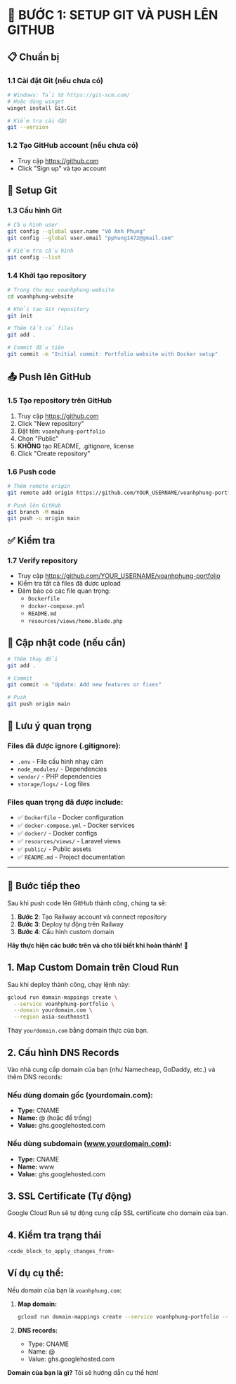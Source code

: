 # 🚀 BƯỚC 1: SETUP GIT VÀ PUSH LÊN GITHUB

## 📋 Chuẩn bị

### 1.1 Cài đặt Git (nếu chưa có)
```bash
# Windows: Tải từ https://git-scm.com/
# Hoặc dùng winget
winget install Git.Git

# Kiểm tra cài đặt
git --version
```

### 1.2 Tạo GitHub account (nếu chưa có)
- Truy cập https://github.com
- Click "Sign up" và tạo account

## 🔧 Setup Git

### 1.3 Cấu hình Git
```bash
# Cấu hình user
git config --global user.name "Võ Anh Phụng"
git config --global user.email "pphung1472@gmail.com"

# Kiểm tra cấu hình
git config --list
```

### 1.4 Khởi tạo repository
```bash
# Trong thư mục voanhphung-website
cd voanhphung-website

# Khởi tạo Git repository
git init

# Thêm tất cả files
git add .

# Commit đầu tiên
git commit -m "Initial commit: Portfolio website with Docker setup"
```

## 📤 Push lên GitHub

### 1.5 Tạo repository trên GitHub
1. Truy cập https://github.com
2. Click "New repository"
3. Đặt tên: `voanhphung-portfolio`
4. Chọn "Public"
5. **KHÔNG** tạo README, .gitignore, license
6. Click "Create repository"

### 1.6 Push code
```bash
# Thêm remote origin
git remote add origin https://github.com/YOUR_USERNAME/voanhphung-portfolio.git

# Push lên GitHub
git branch -M main
git push -u origin main
```

## ✅ Kiểm tra

### 1.7 Verify repository
- Truy cập https://github.com/YOUR_USERNAME/voanhphung-portfolio
- Kiểm tra tất cả files đã được upload
- Đảm bảo có các file quan trọng:
  - `Dockerfile`
  - `docker-compose.yml`
  - `README.md`
  - `resources/views/home.blade.php`

## 🔄 Cập nhật code (nếu cần)

```bash
# Thêm thay đổi
git add .

# Commit
git commit -m "Update: Add new features or fixes"

# Push
git push origin main
```

## 📝 Lưu ý quan trọng

### Files đã được ignore (.gitignore):
- `.env` - File cấu hình nhạy cảm
- `node_modules/` - Dependencies
- `vendor/` - PHP dependencies
- `storage/logs/` - Log files

### Files quan trọng đã được include:
- ✅ `Dockerfile` - Docker configuration
- ✅ `docker-compose.yml` - Docker services
- ✅ `docker/` - Docker configs
- ✅ `resources/views/` - Laravel views
- ✅ `public/` - Public assets
- ✅ `README.md` - Project documentation

---

## 🎯 Bước tiếp theo

Sau khi push code lên GitHub thành công, chúng ta sẽ:
1. **Bước 2**: Tạo Railway account và connect repository
2. **Bước 3**: Deploy tự động trên Railway
3. **Bước 4**: Cấu hình custom domain

**Hãy thực hiện các bước trên và cho tôi biết khi hoàn thành!** 🚀 

## **1. Map Custom Domain trên Cloud Run**

Sau khi deploy thành công, chạy lệnh này:

```bash
gcloud run domain-mappings create \
  --service voanhphung-portfolio \
  --domain yourdomain.com \
  --region asia-southeast1
```

Thay `yourdomain.com` bằng domain thực của bạn.

## **2. Cấu hình DNS Records**

Vào nhà cung cấp domain của bạn (như Namecheap, GoDaddy, etc.) và thêm DNS records:

### **Nếu dùng domain gốc (yourdomain.com):**
- **Type:** CNAME
- **Name:** @ (hoặc để trống)
- **Value:** ghs.googlehosted.com

### **Nếu dùng subdomain (www.yourdomain.com):**
- **Type:** CNAME  
- **Name:** www
- **Value:** ghs.googlehosted.com

## **3. SSL Certificate (Tự động)**

Google Cloud Run sẽ tự động cung cấp SSL certificate cho domain của bạn.

## **4. Kiểm tra trạng thái**

```bash
<code_block_to_apply_changes_from>
```

## **Ví dụ cụ thể:**

Nếu domain của bạn là `voanhphung.com`:

1. **Map domain:**
   ```bash
   gcloud run domain-mappings create --service voanhphung-portfolio --domain voanhphung.com --region asia-southeast1
   ```

2. **DNS records:**
   - Type: CNAME
   - Name: @
   - Value: ghs.googlehosted.com

**Domain của bạn là gì?** Tôi sẽ hướng dẫn cụ thể hơn!